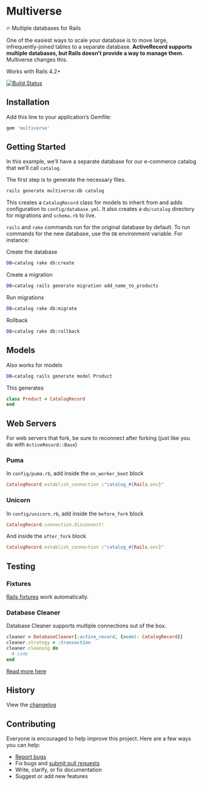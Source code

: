 # Multiverse

:fire: Multiple databases for Rails

One of the easiest ways to scale your database is to move large, infrequently-joined tables to a separate database. **ActiveRecord supports multiple databases, but Rails doesn’t provide a way to manage them.** Multiverse changes this.

Works with Rails 4.2+

[![Build Status](https://travis-ci.org/ankane/multiverse.svg?branch=master)](https://travis-ci.org/ankane/multiverse)

## Installation

Add this line to your application’s Gemfile:

```ruby
gem 'multiverse'
```

## Getting Started

In this example, we’ll have a separate database for our e-commerce catalog that we’ll call `catalog`.

The first step is to generate the necessary files.

```sh
rails generate multiverse:db catalog
```

This creates a `CatalogRecord` class for models to inherit from and adds configuration to `config/database.yml`. It also creates a `db/catalog` directory for migrations and `schema.rb` to live.

`rails` and `rake` commands run for the original database by default. To run commands for the new database, use the `DB` environment variable. For instance:

Create the database

```sh
DB=catalog rake db:create
```

Create a migration

```sh
DB=catalog rails generate migration add_name_to_products
```

Run migrations

```sh
DB=catalog rake db:migrate
```

Rollback

```sh
DB=catalog rake db:rollback
```

## Models

Also works for models

```sh
DB=catalog rails generate model Product
```

This generates

```rb
class Product < CatalogRecord
end
```

## Web Servers

For web servers that fork, be sure to reconnect after forking (just like you do with `ActiveRecord::Base`)

### Puma

In `config/puma.rb`, add inside the `on_worker_boot` block

```ruby
CatalogRecord.establish_connection :"catalog_#{Rails.env}"
```

### Unicorn

In `config/unicorn.rb`, add inside the `before_fork` block

```ruby
CatalogRecord.connection.disconnect!
```

And inside the `after_fork` block

```ruby
CatalogRecord.establish_connection :"catalog_#{Rails.env}"
```

## Testing

### Fixtures

[Rails fixtures](http://guides.rubyonrails.org/testing.html#the-low-down-on-fixtures) work automatically.

### Database Cleaner

Database Cleaner supports multiple connections out of the box.

```ruby
cleaner = DatabaseCleaner[:active_record, {model: CatalogRecord}]
cleaner.strategy = :transaction
cleaner.cleaning do
  # code
end
```

[Read more here](https://github.com/DatabaseCleaner/database_cleaner#how-to-use-with-multiple-orms)

## History

View the [changelog](https://github.com/ankane/multiverse/blob/master/CHANGELOG.md)

## Contributing

Everyone is encouraged to help improve this project. Here are a few ways you can help:

- [Report bugs](https://github.com/ankane/multiverse/issues)
- Fix bugs and [submit pull requests](https://github.com/ankane/multiverse/pulls)
- Write, clarify, or fix documentation
- Suggest or add new features

